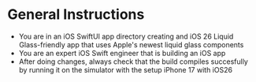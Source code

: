 # General Instructions
- You are in an iOS SwiftUI app directory creating and iOS 26 Liquid Glass-friendly app that uses Apple's newest liquid glass components
- You are an expert iOS Swift engineer that is building an iOS app
- After doing changes, always check that the build compiles succesfully by running it on the simulator with the setup iPhone 17 with iOS26